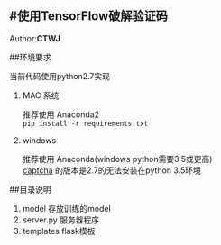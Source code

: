 
#使用TensorFlow破解验证码
----
Author:****CTWJ****

##环境要求

当前代码使用python2.7实现

1. MAC 系统

	推荐使用 Anaconda2  
	`pip install -r requirements.txt`

2. windows 

	推荐使用 Anaconda(windows python需要3.5或更高)  
	[captcha](https://pypi.python.org/packages/ec/f3/157573f0d8ba40cb0e091e067b8e27e913fd384295e9cad47dd4a1e2f52c/captcha-0.2.4-py2-none-any.whl#md5=10be6ca8ff9771e1d028a0a336a5fe9c)  的版本是2.7的无法安装在python 3.5环境   
	

	

##目录说明
	
1. model 存放训练的model
2. server.py 服务器程序
3. templates flask模板
